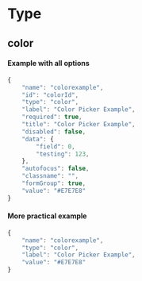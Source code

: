 # Type #
## color ##

#### Example with all options ####
```javascript
{
    "name": "colorexample",
    "id": "colorId",
    "type": "color",
    "label": "Color Picker Example",
    "required": true,
    "title": "Color Picker Example",
    "disabled": false,
    "data": {
        "field": 0,
        "testing": 123,
    },
    "autofocus": false,
    "classname": "",
    "formGroup": true,
    "value": "#E7E7E8"
}
```

#### More practical example ####
```javascript
{
    "name": "colorexample",
    "type": "color",
    "label": "Color Picker Example",
    "value": "#E7E7E8"
}
```
